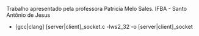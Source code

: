 Trabalho apresentado pela professora Patricia Melo Sales. 
IFBA - Santo Antônio de Jesus

- [gcc|clang] [server|client]_socket.c -lws2_32 -o [server|client]_socket
